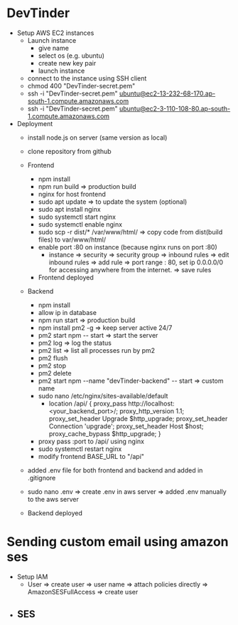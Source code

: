 # DevTinder
   * Setup AWS EC2 instances
     - Launch instance
         - give name
         - select os (e.g. ubuntu)
         - create new key pair
         - launch instance
     - connect to the instance using SSH client
     - chmod 400 "DevTinder-secret.pem"
     - ssh -i "DevTinder-secret.pem" ubuntu@ec2-13-232-68-170.ap-south-1.compute.amazonaws.com
     - ssh -i "DevTinder-secret.pem" ubuntu@ec2-3-110-108-80.ap-south-1.compute.amazonaws.com
   * Deployment
        - install node.js on server (same version as local)
        - clone repository from github
        - Frontend
            - npm install
            - npm run build => production build
            - nginx for host frontend
            - sudo apt update  => to update the system (optional) 
            - sudo apt install nginx
            - sudo systemctl start nginx
            - sudo systemctl enable nginx
            - sudo scp -r dist/* /var/www/html/ => copy code from dist(build files) to var/www/html/
            - enable port :80 on instance (because nginx runs on port :80)
                - instance => security => security group => inbound rules => edit inbound rules => add rule => port range : 80, set ip 0.0.0.0/0 for accessing anywhere from the internet. => save rules
            - Frontend deployed

        - Backend
            - npm install
            - allow ip in database
            - npm run start => production build
            - npm install pm2 -g => keep server active 24/7
            - pm2 start npm -- start => start the server
            - pm2 log => log the status
            - pm2 list => list all processes run by pm2
            - pm2 flush
            - pm2 stop <processName>
            - pm2 delete <processName>
            - pm2 start npm --name "devTinder-backend" -- start  => custom name
            - sudo nano /etc/nginx/sites-available/default
                - location /api/ {
                    proxy_pass http://localhost:<your_backend_port>/;
                    proxy_http_version 1.1;
                    proxy_set_header Upgrade $http_upgrade;
                    proxy_set_header Connection 'upgrade';
                    proxy_set_header Host $host;
                    proxy_cache_bypass $http_upgrade;
                }
            - proxy pass :port to /api/ using nginx
            - sudo systemctl restart nginx
            - modify frontend BASE_URL to "/api"
        - added .env file for both frontend and backend and added in .gitignore
        - sudo nano .env => create .env in aws server => added .env manually to the aws server
        - Backend deployed

    
# Sending custom email using amazon ses
   - Setup IAM
       - User => create user => user name => attach policies directly => AmazonSESFullAccess => create user
   - SES
       - 